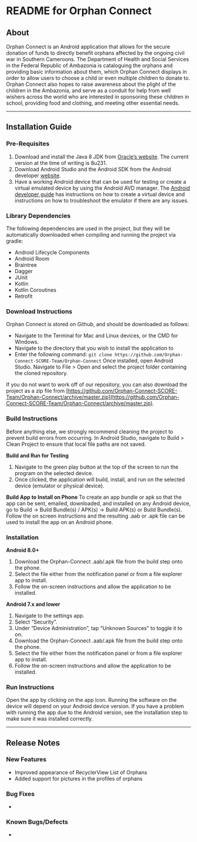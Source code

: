 # README for Orphan Connect

## About
Orphan Connect is an Android application that allows for the secure donation of funds to directly benefit orphans affected by the ongoing civil war in Southern Cameroons. The Department of Health and Social Services in the Federal Republic of Ambazonia is cataloguing the orphans and providing basic information about them, which Orphan Connect displays in order to allow users to choose a child or even multiple children to donate to. Orphan Connect also hopes to raise awareness about the plight of the children in the Ambazonia, and serve as a conduit for help from well wishers across the world who are interested in sponsoring these children in school, providing food and clothing, and meeting other essential needs.

********************************************************************************

## Installation Guide

### Pre-Requisites
1. Download and install the Java 8 JDK from [Oracle’s website](https://www.oracle.com/technetwork/java/javase/downloads/index.html). The current version at the time of writing is 8u231.
2. Download Android Studio and the Android SDK from the Android developer [website](https://developer.android.com/studio/).
3. Have a working Android device that can be used for testing or create a virtual emulated device by using the Android AVD manager. The [Android developer guide](https://developer.android.com/studio/run/managing-avds) has instructions on how to create a virtual device and instructions on how to troubleshoot the emulator if there are any issues.

### Library Dependencies
The following dependencies are used in the project, but they will be automatically downloaded when compiling and running the project via gradle:
- Android Lifecycle Components
- Android Room
- Braintree
- Dagger
- JUnit
- Kotlin
- Kotlin Coroutines
- Retrofit

### Download Instructions
Orphan Connect is stored on Github, and should be downloaded as follows:
- Navigate to the Terminal for Mac and Linux devices, or the CMD for Windows.
- Navigate to the directory that you wish to install the application to
- Enter the following command:
`git clone https://github.com/Orphan-Connect-SCORE-Team/Orphan-Connect`
Once installed, open Android Studio. Navigate to File > Open and select the project folder containing the cloned repository.

If you do not want to work off of our repository, you can also download the project as a zip file from [https://github.com/Orphan-Connect-SCORE-Team/Orphan-Connect/archive/master.zip](https://github.com/Orphan-Connect-SCORE-Team/Orphan-Connect/archive/master.zip).


### Build Instructions
Before anything else, we strongly recommend cleaning the project to prevent build errors from occurring. In Android Studio, navigate to Build > Clean Project to ensure that local file paths are not saved.

__Build and Run for Testing__
1. Navigate to the green play button at the top of the screen to run the program on the selected device.
2. Once clicked, the application will build, install, and run on the selected device (emulator or physical device).

__Build App to Install on Phone__
To create an app bundle or apk so that the app can be sent, emailed, downloaded, and installed on any Android device, go to Build → Build Bundle(s) / APK(s) → Build APK(s) or Build Bundle(s). Follow the on screen instructions and the resulting .aab or .apk file can be used to install the app on an Android phone.

### Installation
__Android 8.0+__

1. Download the Orphan-Connect .aab/.apk file from the build step onto the phone.
2. Select the file either from the notification panel or from a file explorer app to install.
3. Follow the on-screen instructions and allow the application to be installed.

__Android 7.x and lower__

1. Navigate to the settings app.
2. Select “Security”.
3. Under “Device Administration”, tap “Unknown Sources” to toggle it to on.
4. Download the Orphan-Connect .aab/.apk file from the build step onto the phone.
5. Select the file either from the notification panel or from a file explorer app to install.
6. Follow the on-screen instructions and allow the application to be installed.


### Run Instructions
Open the app by clicking on the app icon. Running the software on the device will depend on your Android device version. If you have a problem with running the app due to the Android version, see the installation step to make sure it was installed correctly.

********************************************************************************

## Release Notes

### New Features
- Improved appearance of RecyclerView List of Orphans
- Added support for pictures in the profiles of orphans


### Bug Fixes
-

### Known Bugs/Defects
-
